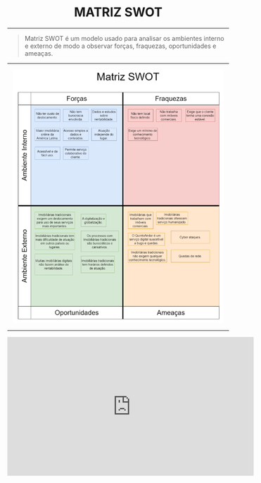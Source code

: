 <center>

# MATRIZ SWOT

</center>

---

> Matriz SWOT é um modelo usado para analisar os ambientes interno e externo de modo a observar forças, fraquezas, oportunidades e ameaças.

---

<center>
<img src="https://raw.githubusercontent.com/Hunter104/requisitos-quintoandar-2024.1/main/docs/assets/swot.png?raw=true" style="width:50vw"/> 
<center/>

---
<center>
<iframe width="560" height="315" src="https://www.youtube.com/embed/XgMQYpaiw6g?si=cO0VnYLdSmxySlbo" title="YouTube video player" frameborder="0" allow="accelerometer; autoplay; clipboard-write; encrypted-media; gyroscope; picture-in-picture; web-share" referrerpolicy="strict-origin-when-cross-origin" allowfullscreen></iframe>
<center/>